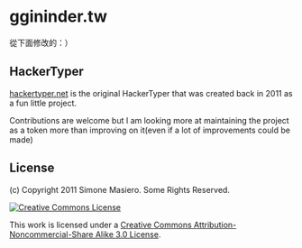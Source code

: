 # ggininder.tw
從下面修改的：）
## HackerTyper

[hackertyper.net](https://hackertyper.net) is the original HackerTyper that was created back in 2011 as a fun little project.

Contributions are welcome but I am looking more at maintaining the project as a token more than improving on it(even if a lot of improvements could be made)

## License

(c) Copyright 2011 Simone Masiero. Some Rights Reserved.

<a rel="license" href="http://creativecommons.org/licenses/by-nc-sa/3.0/">
	<img alt="Creative Commons License" style="border-width:0" src="http://i.creativecommons.org/l/by-nc-sa/3.0/au/88x31.png" />
</a>

This work is licensed under a <a rel="license" href="http://creativecommons.org/licenses/by-nc-sa/3.0/">Creative Commons Attribution-Noncommercial-Share Alike 3.0 License</a>.
